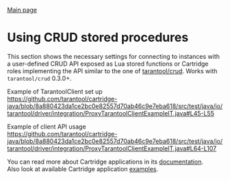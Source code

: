 [Main page](../README.md)

# Using CRUD stored procedures

This section shows the necessary settings for connecting to instances with a user-defined CRUD API exposed as Lua
stored functions or Cartridge roles implementing the API similar to the one of [tarantool/crud](https://github.com/tarantool/crud).
Works with `tarantool/crud` 0.3.0+.

Example of TarantoolClient set up  
https://github.com/tarantool/cartridge-java/blob/8a880423da1ce2bc0e82557d70ab46c9e7eba618/src/test/java/io/tarantool/driver/integration/ProxyTarantoolClientExampleIT.java#L45-L55

Example of client API usage  
https://github.com/tarantool/cartridge-java/blob/8a880423da1ce2bc0e82557d70ab46c9e7eba618/src/test/java/io/tarantool/driver/integration/ProxyTarantoolClientExampleIT.java#L64-L107

You can read more about Cartridge applications in its [documentation](https://www.tarantool.io/ru/doc/latest/how-to/getting_started_cartridge/).  
Also look at available Cartridge application [examples](https://github.com/tarantool/examples).